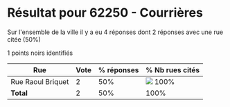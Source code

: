 # Résultat pour 62250 - Courrières

Sur l'ensemble de la ville il y a eu 4 réponses dont 2 réponses avec une rue citée (50%)

1 points noirs identifiés

| Rue | Vote | % réponses | % Nb rues cités|
|-----|------|------------|----------------|
| Rue Raoul Briquet | 2 | 50% | <img src="../../img/bar_100.gif" />&nbsp;100%|
| **Total** | 2 | 50% | 100%|
